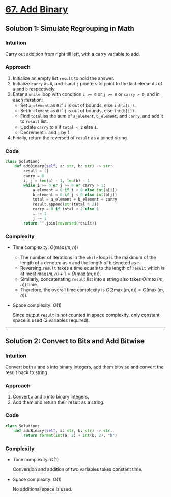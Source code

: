 # [67. Add Binary](https://leetcode.com/problems/add-binary/solutions/4264037/add-binary-python-easy-explanations/)

## Solution 1: Simulate Regrouping in Math

### Intuition

Carry out addition from right till left, with a carry variable to add.

### Approach

1. Initialize an empty list `result` to hold the answer.
1. Initialize `carry` as `0`, and `i` and `j` pointers to point to the last elements of `a` and `b` respectively.
1. Enter a `while` loop with condition `i >= 0` or `j >= 0` or `carry > 0`, and in each iteration:
   - Set `a_element` as `0` if `i` is out of bounds, else `int(a[i])`.
   - Set `b_element` as `0` if `j` is out of bounds, else `int(b[j])`.
   - Find `total` as the sum of `a_element`, `b_element`, and `carry`, and add it to `result` list.
   - Update `carry` to `0` if `total < 2` else `1`.
   - Decrement `i` and `j` by 1.
1. Finally, return the reversed of `result` as a joined string.

### Code

```python
class Solution:
    def addBinary(self, a: str, b: str) -> str:
        result = []
        carry = 0
        i, j = len(a) - 1, len(b) - 1
        while i >= 0 or j >= 0 or carry > 1:
            a_element = 0 if i < 0 else int(a[i])
            b_element = 0 if j < 0 else int(b[j])
            total = a_element + b_element + carry
            result.append(str(total % 2))
            carry = 0 if total < 2 else 1
            i -= 1
            j -= 1
        return "".join(reversed(result))

```

### Complexity

- Time complexity: $O(\max(m, n))$

  - The number of iterations in the `while` loop is the maximum of the length of `a` denoted as `m` and the length of `b` denoted as `n`.
  - Reversing `result` takes a time equals to the length of `result` which is at most $\max(m, n) + 1 = O(\max(m, n))$.
  - Similarly, concatenating `result` list into a string also takes $O(\max(m, n))$ time.
  - Therefore, the overall time complexity is $O(3\max(m, n)) = O(\max(m, n))$.

- Space complexity: $O(1)$

  Since output `result` is not counted in space complexity, only constant space is used (3 variables required).

---

## Solution 2: Convert to Bits and Add Bitwise

### Intuition

Convert both `a` and `b` into binary integers, add them bitwise and convert the result back to string.

### Approach

1. Convert `a` and `b` into binary integers.
1. Add them and return their result as a string.

### Code

```python
class Solution:
    def addBinary(self, a: str, b: str) -> str:
        return format(int(a, 2) + int(b, 2), "b")

```

### Complexity

- Time complexity: $O(1)$

  Conversion and addition of two variables takes constant time.

- Space complexity: $O(1)$

  No additional space is used.
